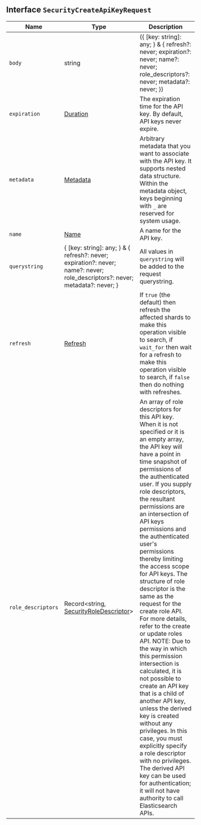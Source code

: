 ## Interface `SecurityCreateApiKeyRequest`

| Name | Type | Description |
| - | - | - |
| `body` | string | ({ [key: string]: any; } & { refresh?: never; expiration?: never; name?: never; role_descriptors?: never; metadata?: never; }) | All values in `body` will be added to the request body. |
| `expiration` | [Duration](./Duration.md) | The expiration time for the API key. By default, API keys never expire. |
| `metadata` | [Metadata](./Metadata.md) | Arbitrary metadata that you want to associate with the API key. It supports nested data structure. Within the metadata object, keys beginning with `_` are reserved for system usage. |
| `name` | [Name](./Name.md) | A name for the API key. |
| `querystring` | { [key: string]: any; } & { refresh?: never; expiration?: never; name?: never; role_descriptors?: never; metadata?: never; } | All values in `querystring` will be added to the request querystring. |
| `refresh` | [Refresh](./Refresh.md) | If `true` (the default) then refresh the affected shards to make this operation visible to search, if `wait_for` then wait for a refresh to make this operation visible to search, if `false` then do nothing with refreshes. |
| `role_descriptors` | Record<string, [SecurityRoleDescriptor](./SecurityRoleDescriptor.md)> | An array of role descriptors for this API key. When it is not specified or it is an empty array, the API key will have a point in time snapshot of permissions of the authenticated user. If you supply role descriptors, the resultant permissions are an intersection of API keys permissions and the authenticated user's permissions thereby limiting the access scope for API keys. The structure of role descriptor is the same as the request for the create role API. For more details, refer to the create or update roles API. NOTE: Due to the way in which this permission intersection is calculated, it is not possible to create an API key that is a child of another API key, unless the derived key is created without any privileges. In this case, you must explicitly specify a role descriptor with no privileges. The derived API key can be used for authentication; it will not have authority to call Elasticsearch APIs. |
